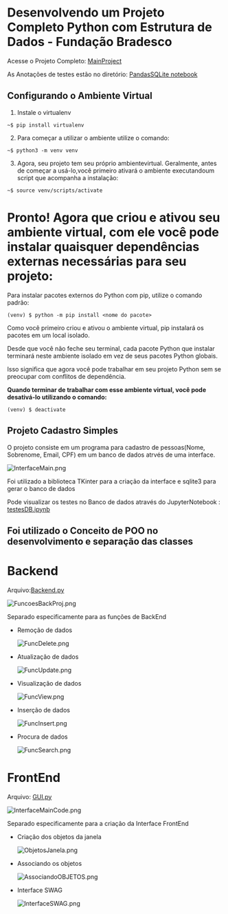 # Desenvolvendo um Projeto Completo Python com Estrutura de Dados - Fundação Bradesco

Acesse o Projeto Completo: [MainProject](MainProject)

As Anotações de testes estão no diretório: [PandasSQLite notebook](PandasSQLite%20notebook)

## Configurando o Ambiente Virtual

1. Instale o virtualenv

``~$ pip install virtualenv``

2. Para começar a utilizar o ambiente utilize o comando:

``~$ python3 -m venv venv``

3. Agora, seu projeto tem seu próprio ambientevirtual. Geralmente, antes de começar a usá-lo,você primeiro ativará o ambiente executandoum script que acompanha a instalação:

``~$ source venv/scripts/activate`` 

# Pronto! Agora que criou e ativou seu ambiente virtual, com ele você pode instalar quaisquer dependências externas necessárias para seu projeto:

Para instalar pacotes externos do Python com pip, utilize o comando padrão:

``(venv) $ python -m pip install <nome do pacote>``

Como você primeiro criou e ativou o ambiente virtual, pip instalará os pacotes em um local isolado.

Desde que você não feche seu terminal, cada pacote Python que instalar terminará neste ambiente isolado em vez de seus pacotes Python globais.

Isso significa que agora você pode trabalhar em seu projeto Python sem se preocupar com conflitos de dependência.

**Quando terminar de trabalhar com esse ambiente virtual, você pode desativá-lo utilizando o comando:**

``(venv) $ deactivate``

## Projeto Cadastro Simples

O projeto consiste em um programa para cadastro de pessoas(Nome, Sobrenome, Email, CPF) em um banco de dados
atrvés de uma interface.

![InterfaceMain.png](..%2Fimgs%2FCurso02%2FInterfaceMain.png)


Foi utilizado a biblioteca TKinter para a criação da interface e sqlite3 para gerar o banco de dados

Pode visualizar os testes no Banco de dados através do JupyterNotebook :
[testesDB.ipynb](MainProject%2FtestesDB.ipynb)

## Foi utilizado o Conceito de POO no desenvolvimento e separação das classes

# Backend

Arquivo:[Backend.py](MainProject%2FBackend.py)

  ![FuncoesBackProj.png](..%2Fimgs%2FCurso02%2FFuncoesBackProj.png)

  Separado especificamente para as funções de BackEnd

* Remoção de dados

  ![FuncDelete.png](..%2Fimgs%2FCurso02%2FFuncDelete.png)

* Atualização de dados

   ![FuncUpdate.png](..%2Fimgs%2FCurso02%2FFuncUpdate.png)

* Visualização de dados

   ![FuncView.png](..%2Fimgs%2FCurso02%2FFuncView.png)

* Inserção de dados

  ![FuncInsert.png](..%2Fimgs%2FCurso02%2FFuncInsert.png)

* Procura de dados

   ![FuncSearch.png](..%2Fimgs%2FCurso02%2FFuncSearch.png)


# FrontEnd

Arquivo: [GUI.py](MainProject%2FGUI.py)

![InterfaceMainCode.png](..%2Fimgs%2FCurso02%2FInterfaceMainCode.png)

  Separado especificamente para a criação da Interface FrontEnd

* Criação dos objetos da janela

   ![ObjetosJanela.png](..%2Fimgs%2FCurso02%2FObjetosJanela.png)

* Associando os objetos

  ![AssociandoOBJETOS.png](..%2Fimgs%2FCurso02%2FAssociandoOBJETOS.png)

* Interface SWAG

  ![InterfaceSWAG.png](..%2Fimgs%2FCurso02%2FInterfaceSWAG.png)
